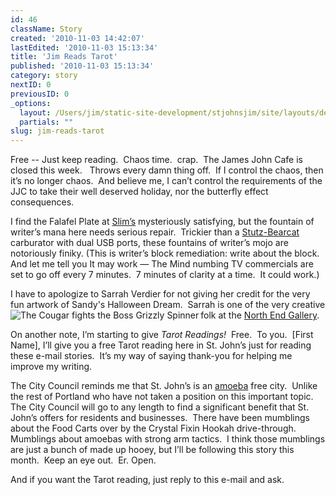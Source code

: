 ```yaml
---
id: 46
className: Story
created: '2010-11-03 14:42:07'
lastEdited: '2010-11-03 15:13:34'
title: 'Jim Reads Tarot'
published: '2010-11-03 15:13:34'
category: story
nextID: 0
previousID: 0
_options:
  layout: /Users/jim/static-site-development/stjohnsjim/site/layouts/default.static.ttml
  partials: ""
slug: jim-reads-tarot
---
```

<p>Free -- Just keep reading. &nbsp;Chaos time.&nbsp; crap.&nbsp; The James John Cafe is closed this week. &nbsp; Throws every damn thing off.&nbsp; If I control the chaos, then it&rsquo;s no longer chaos.&nbsp; And believe me, I can&rsquo;t control the requirements of the JJC to take their well deserved holiday, nor the butterfly effect consequences.</p>

<p >I find the Falafel Plate at <a target="_blank" href="http://maps.google.com/maps/place?cid=14214202442705621592&amp;q=maps+slim's+bar&amp;gl=us">Slim&rsquo;s</a> mysteriously satisfying, but the fountain of writer&rsquo;s mana here needs serious repair.&nbsp; Trickier than a <a target="_blank" href="http://en.wikipedia.org/wiki/Stutz_Bearcat">Stutz-Bearcat</a> carburator with dual USB ports, these fountains of writer&rsquo;s mojo are notoriously finiky. (This is writer&rsquo;s block remediation: write about the block. And let me tell you It may work &mdash; The Mind numbing TV commercials are set to go off every 7 minutes.&nbsp; 7 minutes of clarity at a time.&nbsp; It could work.)</p>

<p >I have to apologize to Sarrah&nbsp;Verdier for not giving her credit for the very fun artwork of Sandy's Halloween Dream. &nbsp;Sarrah is one of the very creative folk at the <a target="_blank" href="http://www.cornerindustries.com/">North End Gallery</a>.<img alt="The Cougar fights the Boss Grizzly Spinner" align="left" src="http://stjohnsjim.com/bridgefight1.gif" /></p>

<p >On another note, I&rsquo;m starting to give <span ><em>Tarot Readings!</em></span>&nbsp;&nbsp;Free.&nbsp; To you.&nbsp; [First Name], I&rsquo;ll give you a free Tarot reading here in St. John&rsquo;s just for reading these e-mail stories.&nbsp; It&rsquo;s my way of saying thank-you for helping me improve my writing.</p>

<p >The City Council reminds me that St. John&rsquo;s is an <a target="_blank" href="http://www.google.com/imgres?imgurl=http://3.bp.blogspot.com/_vpDVqYqRvrs/SxFetaK2QAI/AAAAAAAAAyE/zeBGmmBx_Gw/s1600/070813_cartoon_7_contest_p465.gif&amp;imgrefurl=http://quehacecjw.blogspot.com/2009/11/amigas-with-amoebas.html&amp;h=340&amp;w=465&amp;sz=97&amp;tbnid=GTcQfn6x_ZSLbM:&amp;tbnh=94&amp;tbnw=128&amp;prev=/images%3Fq%3Damoeba%2Bcartoon&amp;zoom=1&amp;q=amoeba+cartoon&amp;usg=__xYTw4ap3uR0cPpY1sXOWgH_mrl8=&amp;sa=X&amp;ei=59jRTNHzM4yosAP4vqnFCw&amp;ved=0CCMQ9QEwBg">amoeba</a> free city.&nbsp; Unlike the rest of Portland who have not taken a position on this important topic.&nbsp; The City Council will go to any length to find a significant benefit that St. John&rsquo;s offers for residents and businesses.&nbsp; There have been mumblings about the Food Carts over by the Crystal Fixin Hookah drive-through.&nbsp; Mumblings about amoebas with strong arm tactics.&nbsp; I think those mumblings are just a bunch of made up hooey, but I&rsquo;ll be following this story this month.&nbsp; Keep an eye out.&nbsp; Er. Open.</p>

<p >And if you want the Tarot reading, just reply to this e-mail and ask.&nbsp;</p>